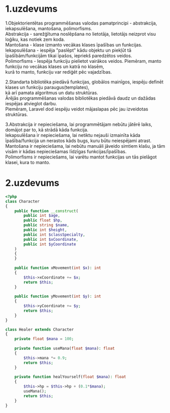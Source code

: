 # 1.uzdevums

1.Objektorientētas programmēšanas valodas pamatprincipi - abstrakcija, iekapsulēšana, mantošana, polimorfisms. <br>
Abstrakcija - sarežģītuma noslēpšana no lietotāja, lietotājs neizprot visu loģiku, kas notiek zem koda. <br>
Mantošana - klase izmanto vecākas klases īpašības un funkcijas. <br>
Iekapsulēšana - iespēja "paslēpt" kādu objektu un piekļūt tā īpašībām/funkcijām tikai īpašos, iepriekš paredzētos veidos. <br>
Polimorfisms - Iespēja funkciju pielietot vairākos veidos. Piemēram, manto funkciju no vecākas klases un katrā no klasēm, <br>
kurā to manto, funkciju var rediģēt pēc vajadzības. <br>

2.Standarta bibliotēka piedāvā funkcijas, globālos mainīgos, iespēju definēt klases un funkciju paraugus(templates), <br>
kā arī pamata algoritmus un datu struktūras.<br>
Ārējās programmēšanas valodas bibliotēkas piedāvā daudz un dažādas iespējas atvieglot darbu.<br>
Piemēram, Laravel dod iespēju veidot mājaslapas pēc jau izveidotas struktūras.

3.Abstrakcija ir nepieciešama, lai programmētājam nebūtu jātērē laiks, domājot par to, kā strādā kāda funkcija. <br>
Iekapsulēšana ir nepieciešama, lai netiktu nejauši izmainīta kāda īpašība/funkcija un nerastos kāds bugs, kuru būtu neiespējami atrast. <br>
Mantošana ir nepieciešama, lai nebūtu manuāli jāveido simtiem klašu, ja tām visām ir kādas nepieciešamas līdzīgas funkcijas/īpašības. <br>
Polimorfisms ir nepieciešams, lai varētu mantot funkcijas un tās pielāgot klasei, kura to manto.

# 2.uzdevums

```php
<?php
class Character
{ 
    public function __construct(
        public int $age,
        public float $hp,
        public string $name,
        public int $height,
        public int $classSpecialty,
        public int $xCoordinate,
        public int $yCoordinate
    )
    {
    }
    
    public function xMovement(int $x): int
    {
        $this->xCoordinate += $x;
        return $this;
    }
    
    public function yMovement(int $y): int
    {
        $this->yCoordinate += $y;
        return $this;
    }
}
```
```php
class Healer extends Character
{
    private float $mana = 100;
    
    private function useMana(float $mana): float
    {
        $this->mana *= 0.9;
        return $this;
    }
    
    private function healYourself(float $mana): float
    {
        $this->hp = $this->hp + (0.1*$mana);
        useMana();
        return $this;
    }
}
```

